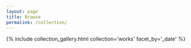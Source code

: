 ```yaml
---
layout: page
title: Browse
permalink: /collection/
---
```


{% include collection_gallery.html collection='works' facet_by='_date' %}
